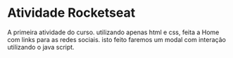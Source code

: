 # Atividade Rocketseat
 A primeira atividade do curso.
 utilizando apenas html e css, feita a Home com links para as redes sociais.
 isto feito faremos um modal com interação utilizando o java script.
